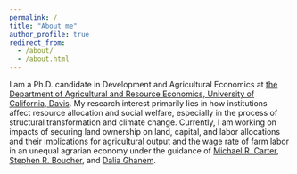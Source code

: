 ```yaml
---
permalink: /
title: "About me"
author_profile: true
redirect_from: 
  - /about/
  - /about.html
---
```


I am a Ph.D. candidate in Development and Agricultural Economics at [the Department of Agricultural and Resource Economics, University of California, Davis](https://are.ucdavis.edu/people/grad-students/phd/tengda-gong/). My research interest primarily lies in how institutions affect resource allocation and social welfare, especially in the process of structural transformation and climate change. Currently, I am working on impacts of securing land ownership on land, capital, and labor allocations and their implications for agricultural output and the wage rate of farm labor in an unequal agrarian economy under the guidance of [Michael R. Carter](https://are.ucdavis.edu/people/faculty/michael-carter/), [Stephen R. Boucher](https://are.ucdavis.edu/people/faculty/steve-boucher/), and [Dalia Ghanem](https://are.ucdavis.edu/people/faculty/dalia-ghanem/).  
<br>

